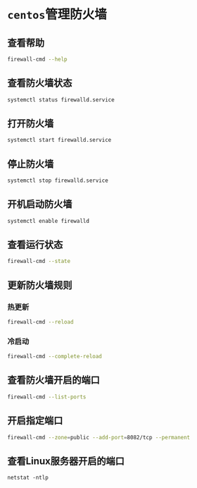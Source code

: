 # `centos`管理防火墙

## 查看帮助

```bash
firewall-cmd --help
```

## 查看防火墙状态

```bash
systemctl status firewalld.service
```

## 打开防火墙

```bash
systemctl start firewalld.service
```

## 停止防火墙

```bash
systemctl stop firewalld.service
```

## 开机启动防火墙

```bash
systemctl enable firewalld
```

## 查看运行状态

```bash
firewall-cmd --state
```

## 更新防火墙规则

### 热更新

```bash
firewall-cmd --reload
```

### 冷启动

```bash
firewall-cmd --complete-reload
```

## 查看防火墙开启的端口

```bash
firewall-cmd --list-ports
```

## 开启指定端口

```bash
firewall-cmd --zone=public --add-port=8082/tcp --permanent
```

## 查看Linux服务器开启的端口

```shell
netstat -ntlp
```
